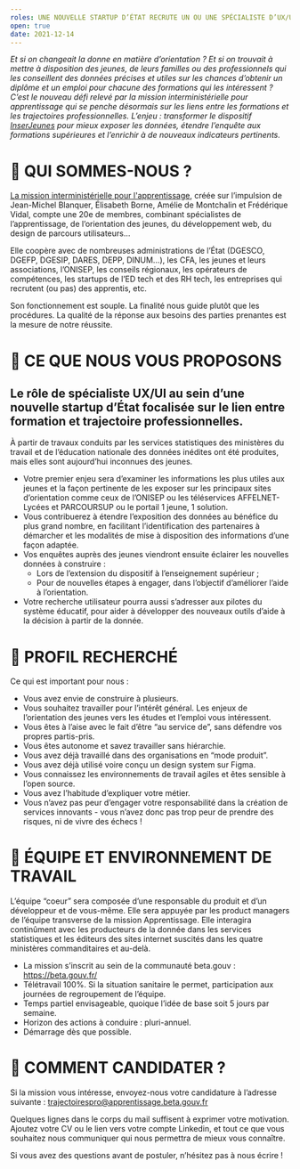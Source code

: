 ```yaml
---
roles: UNE NOUVELLE STARTUP D’ÉTAT RECRUTE UN OU UNE SPÉCIALISTE D’UX/UI POUR AIDER LES JEUNES À S’ORIENTER
open: true
date: 2021-12-14
---
```

*Et si on changeait la donne en matière d’orientation ? Et si on trouvait à mettre à disposition des jeunes, de leurs familles ou des professionnels qui les conseillent des données précises et utiles sur les chances d’obtenir un diplôme et un emploi pour chacune des formations qui les intéressent ?
C’est le nouveau défi relevé par la mission interministérielle pour apprentissage qui se penche désormais sur les liens entre les formations et les trajectoires professionnelles. L’enjeu : transformer le dispositif [InserJeunes](https://www.inserjeunes.education.gouv.fr/) pour mieux exposer les données, étendre l’enquête aux formations supérieures et l’enrichir à de nouveaux indicateurs pertinents.* 


# 👋 QUI SOMMES-NOUS ?
[La mission interministérielle pour l'apprentissage](https://mission-apprentissage.gitbook.io/general/), créée sur l’impulsion de Jean-Michel Blanquer, Élisabeth Borne, Amélie de Montchalin et Frédérique Vidal, compte une 20e de membres, combinant spécialistes de l’apprentissage, de l’orientation des jeunes, du développement web, du design de parcours utilisateurs… 


Elle coopère avec de nombreuses administrations de l’État (DGESCO, DGEFP, DGESIP, DARES, DEPP, DINUM…), les CFA, les jeunes et leurs associations, l’ONISEP, les conseils régionaux, les opérateurs de compétences, les startups de l’ED tech et des RH tech, les entreprises qui recrutent (ou pas) des apprentis, etc. 

Son fonctionnement est souple. La finalité nous guide plutôt que les procédures. La qualité de la réponse aux besoins des parties prenantes est la mesure de notre réussite.



# 🤝 CE QUE NOUS VOUS PROPOSONS 


## Le rôle de spécialiste UX/UI au sein d’une nouvelle startup d’État focalisée sur le lien entre formation et trajectoire professionnelles. 

À partir de travaux conduits par les services statistiques des ministères du travail et de l’éducation nationale des données inédites ont été produites, mais elles sont aujourd’hui inconnues des jeunes. 
* Votre premier enjeu sera d’examiner les informations les plus utiles aux jeunes et la façon pertinente de les exposer sur les principaux sites d’orientation comme ceux de l’ONISEP ou les téléservices AFFELNET-Lycées et PARCOURSUP ou le portail 1 jeune, 1 solution. 
* Vous contribuerez à étendre l’exposition des données au bénéfice du plus grand nombre, en facilitant l’identification des partenaires à démarcher et les modalités de mise à disposition des informations d’une façon adaptée. 
* Vos enquêtes auprès des jeunes viendront ensuite éclairer les nouvelles données à construire :
  * Lors de l’extension du dispositif à l’enseignement supérieur ;
  * Pour de nouvelles étapes à engager, dans l’objectif d’améliorer l’aide à l’orientation. 
* Votre recherche utilisateur pourra aussi s’adresser aux pilotes du système éducatif, pour aider à développer des nouveaux outils d’aide à la décision à partir de la donnée. 



# 🔎 PROFIL RECHERCHÉ 

Ce qui est important pour nous :
* Vous avez envie de construire à plusieurs.
* Vous souhaitez travailler pour l’intérêt général. Les enjeux de l’orientation des jeunes vers les études et l’emploi vous intéressent. 
* Vous êtes à l’aise avec le fait d’être “au service de”, sans défendre vos propres partis-pris.
* Vous êtes autonome et savez travailler sans hiérarchie.
* Vous avez déjà travaillé dans des organisations en “mode produit”.
* Vous avez déjà utilisé voire conçu un design system sur Figma.
* Vous connaissez les environnements de travail agiles et êtes sensible à l’open source.
* Vous avez l’habitude d’expliquer votre métier.
* Vous n’avez pas peur d’engager votre responsabilité dans la création de services innovants - vous n’avez donc pas trop peur de prendre des risques, ni de vivre des échecs ! 




# 📌 ÉQUIPE ET ENVIRONNEMENT DE TRAVAIL

L’équipe “coeur” sera composée d’une responsable du produit et d’un développeur et de vous-même. Elle sera appuyée par les product managers de l’équipe transverse de la mission Apprentissage. Elle interagira continûment avec les producteurs de la donnée dans les services statistiques et les éditeurs des sites internet suscités dans les quatre ministères commanditaires et au-delà. 

* La mission s’inscrit au sein de la communauté beta.gouv : https://beta.gouv.fr/ 
* Télétravail 100%. Si la situation sanitaire le permet, participation aux journées de regroupement de l’équipe.  
* Temps partiel envisageable, quoique l’idée de base soit 5 jours par semaine.
* Horizon des actions à conduire : pluri-annuel.
* Démarrage dès que possible.



# 🚀 COMMENT CANDIDATER ?

Si la mission vous intéresse, envoyez-nous votre candidature à l’adresse suivante : trajectoirespro@apprentissage.beta.gouv.fr
 
Quelques lignes dans le corps du mail suffisent à exprimer votre motivation. Ajoutez votre CV ou le lien vers votre compte Linkedin, et tout ce que vous souhaitez nous communiquer qui nous permettra de mieux vous connaître.

Si vous avez des questions avant de postuler, n’hésitez pas à nous écrire !

